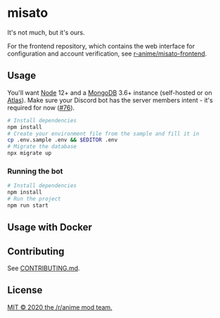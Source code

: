 # misato

It's not much, but it's ours.

For the frontend repository, which contains the web interface for configuration and account verification, see [r-anime/misato-frontend](https://github.com/r-anime/misato-frontend).

## Usage

You'll want [Node](https://nodejs.org/en/download/) 12+ and a [MongoDB](https://www.mongodb.com/) 3.6+ instance (self-hosted or on [Atlas](https://www.mongodb.com/cloud/atlas)). Make sure your Discord bot has the server members intent - it's required for now ([#76](https://github.com/r-anime/misato/issues/76)).

```bash
# Install dependencies
npm install
# Create your environment file from the sample and fill it in
cp .env.sample .env && $EDITOR .env
# Migrate the database
npx migrate up
```

### Running the bot

```bash
# Install dependencies
npm install
# Run the project
npm run start
```

## Usage with Docker


## Contributing

See [CONTRIBUTING.md](CONTRIBUTING.md).

## License

[MIT &copy; 2020 the /r/anime mod team.](LICENSE)
